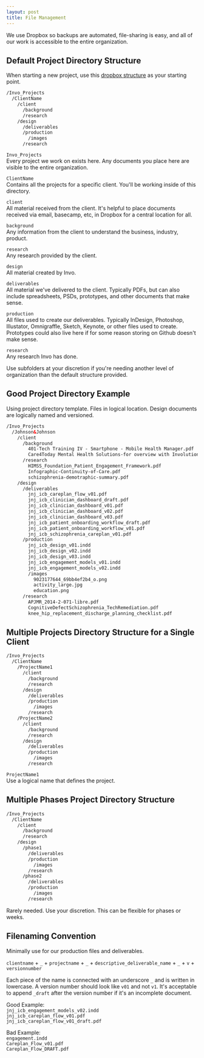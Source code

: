 ```yaml
---
layout: post
title: File Management
---
```


We use Dropbox so backups are automated, file-sharing is easy, and all of our work is accessible to the entire organization.

## Default Project Directory Structure

When starting a new project, use this [dropbox structure](https://www.dropbox.com/sh/4hqpdnf5nkquexu/AADJZTKqxU8hqhkZkCH8MWgva?dl=0) as your starting point.

``` html
/Invo_Projects	 
  /ClientName	 
    /client	 
      /background 	
      /research	 
    /design	 
      /deliverables	 
      /production	 
        /images   
      /research	 
```

`Invo_Projects`   
Every project we work on exists here. Any documents you place here are visible to the entire organization.

`ClientName`  
Contains all the projects for a specific client. You'll be working inside of this directory.

`client`  
All material received from the client. It's helpful to place documents received via email, basecamp, etc, in Dropbox for a central location for all.

`background`  
Any information from the client to understand the business, industry, product.

`research`  
Any research provided by the client.

`design`  
All material created by Invo.

`deliverables`  
All material we've delivered to the client. Typically PDFs, but can also include spreadsheets, PSDs, prototypes, and other documents that make sense.

`production`  
All files used to create our deliverables. Typically InDesign, Photoshop, Illustator, Omnigraffle, Sketch, Keynote, or other files used to create. Prototypes could also live here if for some reason storing on Github doesn't make sense.

`research`  
Any research Invo has done.

Use subfolders at your discretion if you're needing another level of organization than the default structure provided.

## Good Project Directory Example

Using project directory template. Files in logical location. Design documents are logically named and versioned.

``` html
/Invo_Projects	 
  /Johnson&Johnson	 
    /client	 
      /background 	
        401-Tech Training IV - Smartphone - Mobile Health Manager.pdf   
        Care4Today Mental Health Solutions-for overview with Involution.pptx  
      /research	 
        HIMSS_Foundation_Patient_Engagement_Framework.pdf
        Infographic-Continuity-of-Care.pdf  
        schizophrenia-demotraphic-summary.pdf
    /design	 
      /deliverables	
        jnj_icb_careplan_flow_v01.pdf  
        jnj_icb_clinician_dashboard_draft.pdf 
        jnj_icb_clinician_dashboard_v01.pdf  
        jnj_icb_clinician_dashboard_v02.pdf  
        jnj_icb_clinician_dashboard_v03.pdf  
        jnj_icb_patient_onboarding_workflow_draft.pdf  
        jnj_icb_patient_onboarding_workflow_v01.pdf  
        jnj_icb_schizophrenia_careplan_v01.pdf   
      /production	 
        jnj_icb_design_v01.indd   
        jnj_icb_design_v02.indd   
        jnj_icb_design_v03.indd   
        jnj_icb_engagement_models_v01.indd  
        jnj_icb_engagement_models_v02.indd  
        /images
          9023177644_69bb4ef2b4_o.png   
          activity_large.jpg  
          education.png   
      /research	 
        APJMR_2014-2-071-libre.pdf  
        CognitiveDefectSchizophrenia_TechRemediation.pdf  
        knee_hip_replacement_discharge_planning_checklist.pdf
```

## Multiple Projects Directory Structure for a Single Client

``` html
/Invo_Projects   
  /ClientName  
    /ProjectName1
      /client  
        /background   
        /research  
      /design  
        /deliverables  
        /production  
          /images   
        /research 
    /ProjectName2
      /client  
        /background   
        /research  
      /design  
        /deliverables  
        /production  
          /images   
        /research  
```

`ProjectName1`  
Use a logical name that defines the project.

## Multiple Phases Project Directory Structure

``` html
/Invo_Projects   
  /ClientName  
    /client  
      /background   
      /research  
    /design  
      /phase1
        /deliverables  
        /production  
          /images   
        /research  
      /phase2
        /deliverables  
        /production  
          /images   
        /research  
```

Rarely needed. Use your discretion. This can be flexible for phases or weeks.

## Filenaming Convention

Minimally use for our production files and deliverables.

`clientname` + `_` + `projectname` + `_` + `descriptive_deliverable_name` + `_` + `v` + `versionnumber`

Each piece of the name is connected with an underscore `_` and is written in lowercase. A version number should look like `v01` and not `v1`. It's acceptable to append `_draft` after the version number if it's an incomplete document.

Good Example:  
`jnj_icb_engagement_models_v02.indd`  
`jnj_icb_careplan_flow_v01.pdf`   
`jnj_icb_careplan_flow_v01_draft.pdf`

Bad Example:  
`engagement.indd`   
`Careplan_Flow_v01.pdf`   
`Careplan_Flow_DRAFT.pdf`
